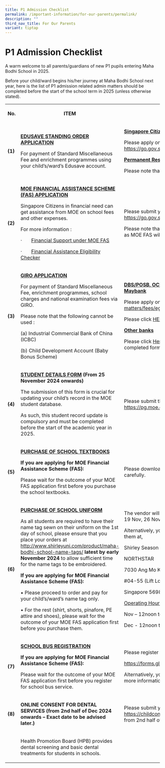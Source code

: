 ```yaml
---
title: P1 Admission Checklist
permalink: /important-information/for-our-parents/permalink/
description: ""
third_nav_title: For Our Parents
variant: tiptap
---
```

<h1><strong>P1 Admission Checklist</strong></h1>
<p>A warm welcome to all parents/guardians of new P1 pupils entering Maha
Bodhi School in 2025.</p>
<p>Before your child/ward begins his/her journey at Maha Bodhi School next
year, here is the list of P1 admission related admin matters should be
completed before the start of the school term in 2025 (unless otherwise
stated).</p>
<p></p>
<table style="minWidth: 75px">
<colgroup>
<col>
<col>
<col>
</colgroup>
<tbody>
<tr>
<th rowspan="1" colspan="1">
<p><strong>No.</strong>
</p>
</th>
<th rowspan="1" colspan="1">
<p><strong>ITEM</strong>
</p>
</th>
<th rowspan="1" colspan="1">
<p><strong>INSTRUCTIONS</strong>
</p>
</th>
</tr>
<tr>
<td rowspan="1" colspan="1">
<p><strong>(1)</strong>
</p>
</td>
<td rowspan="1" colspan="1">
<p><strong><u>EDUSAVE STANDING ORDER APPLICATION</u></strong>
</p>
<p>For payment of Standard Miscellaneous Fee and enrichment programmes using
your child’s/ward’s Edusave account.</p>
</td>
<td rowspan="1" colspan="1">
<p><strong><u>Singapore Citizens</u></strong>
</p>
<p>Please apply online via FormSG (SingPass login required) at <a href="https://go.gov.sg/moe-edusave-signup" rel="noopener noreferrer nofollow" target="_blank">https://go.gov.sg/moe-edusave-signup</a>
</p>
<p></p>
<p><strong><u>Permanent Residents</u></strong>
</p>
<p></p>
<p>Please note that Permanent Residents are not eligible for Edusave deduction</p>
</td>
</tr>
<tr>
<td rowspan="1" colspan="1">
<p><strong>(2)</strong>
</p>
</td>
<td rowspan="1" colspan="1">
<p><strong><u>MOE FINANCIAL ASSISTANCE SCHEME (FAS) APPLICATION</u></strong>
</p>
<p></p>
<p>Singapore Citizens in financial need can get assistance from MOE on school
fees and other expenses.</p>
<p></p>
<p>For more information :</p>
<p>·&nbsp;&nbsp;&nbsp;&nbsp;&nbsp;&nbsp; <a href="/files/MOE_FAS_Application_Form_2025.pdf" rel="noopener noreferrer nofollow" target="_blank"><u>Financial Support under MOE FAS</u></a>
</p>
<p>·&nbsp;&nbsp;&nbsp;&nbsp;&nbsp;&nbsp; <a href="https://www.moe.gov.sg/financial-matters/financial-assistance" rel="noopener nofollow" target="_blank">Financial Assistance Eligibility Checker</a>
</p>
</td>
<td rowspan="1" colspan="1">
<p>Please submit your application online (SingPass Login required) at <a href="https://form.gov.sg/64e2f8f73f582600139f54ac" rel="noopener noreferrer nofollow" target="_blank">https://go.gov.sg/moe-efas</a>
</p>
<p></p>
<p>Please note that if your child is a ComCare recipient, you do not need
to apply as MOE FAS will be auto-granted to ComCare beneficiaries.</p>
</td>
</tr>
<tr>
<td rowspan="1" colspan="1">
<p><strong>(3)</strong>
</p>
</td>
<td rowspan="1" colspan="1">
<p><strong><u>GIRO APPLICATION</u></strong>
</p>
<p></p>
<p>For payment of Standard Miscellaneous Fee, enrichment programmes, school
charges and national examination fees via GIRO.</p>
<p></p>
<p>Please note that the following cannot be used :</p>
<p>(a) Industrial Commercial Bank of China (ICBC)</p>
<p>(b) Child Development Account (Baby Bonus Scheme)</p>
<p></p>
</td>
<td rowspan="1" colspan="1">
<p><strong><u>DBS/POSB, OCBC, UOB, HSBC, Standard Chartered Bank, Bank of China, Maybank</u></strong>
</p>
<p></p>
<p>Please apply online via eGIRO at <a href="https://www.moe.gov.sg/financial-matters/fees/egiro" rel="noopener noreferrer nofollow" target="_blank">https://www.moe.gov.sg/financial-matters/fees/egiro</a>
</p>
<p></p>
<p>Please click <a href="/files/MOEEGIROUSERGUIDE.pdf" rel="noopener noreferrer nofollow" target="_blank">HERE </a>to
download the eGIRO User Guide.</p>
<p></p>
<p><strong><u>Other banks</u></strong>
</p>
<p>Please click <a href="/files/giro_application_for_m_apr2023.pdf" rel="noopener noreferrer nofollow" target="_blank">Here</a> to
download the GIRO application form and submit the completed form to the
school General Office (Mon to Fri 8am to 5pm).</p>
</td>
</tr>
<tr>
<td rowspan="1" colspan="1">
<p><strong>(4)</strong>
</p>
</td>
<td rowspan="1" colspan="1">
<p><strong><u>STUDENT DETAILS FORM</u> (From 25 November 2024 onwards)</strong>
</p>
<p></p>
<p>The submission of this form is crucial for updating your child’s record
in the MOE student database.</p>
<p></p>
<p>As such, this student record update is compulsory and must be completed
before the start of the academic year in 2025.</p>
</td>
<td rowspan="1" colspan="1">
<p>Please submit the required details at (SingPass Login required) <a href="https://pg.moe.edu.sg/forms/sdf" rel="noopener noreferrer nofollow" target="_blank">https://pg.moe.edu.sg/forms/sdf</a> from
25 November 2024 onwards.</p>
</td>
</tr>
<tr>
<td rowspan="1" colspan="1">
<p><strong>(5)</strong>
</p>
</td>
<td rowspan="1" colspan="1">
<p><strong><u>PURCHASE OF SCHOOL TEXTBOOKS</u></strong>
</p>
<p></p>
<p><strong>If you are applying for MOE Financial Assistance Scheme (FAS):</strong>
</p>
<p>Please wait for the outcome of your MOE FAS application first before you
purchase the school textbooks.</p>
<p></p>
</td>
<td rowspan="1" colspan="1">
<p>Please download the <a href="/files/MBS_Booklist_2025__P1_.pdf" rel="noopener nofollow" target="_blank">P1 Textbook List</a> and
read the ordering instructions carefully.</p>
</td>
</tr>
<tr>
<td rowspan="1" colspan="1">
<p><strong>(6)</strong>
</p>
</td>
<td rowspan="1" colspan="1">
<p><strong><u>PURCHASE OF SCHOOL UNIFORM</u></strong>
</p>
<p></p>
<p>As all students are required to have their name tag sewn on their uniform
on the 1st day of school, please ensure that you place your orders at
<a href="http://www.shirleyuni.com/product/maha-bodhi-school-name-tags/" rel="noopener noreferrer nofollow" target="_blank">http://www.shirleyuni.com/product/maha-bodhi-school-name-tags/</a> <strong>latest by early November 2024</strong> to
allow sufficient time for the name tags to be embroidered.</p>
<p></p>
<p><strong>If you are applying for MOE Financial Assistance Scheme (FAS):</strong>
</p>
<p>• Please proceed to order and pay for your child’s/ward’s name tag only.</p>
<p>• For the rest (shirt, shorts, pinafore, PE attire and shoes), please
wait for the outcome of your MOE FAS application first before you purchase
them.</p>
</td>
<td rowspan="1" colspan="1">
<p>The vendor will be in the school to sell school uniforms from 9am to 3pm
on 19 Nov, 26 Nov, 29 Nov, 6 Dec and 10 Dec.</p>
<p></p>
<p>Alternatively, you may wish to purchase online at <a href="www.shirleyuni.com" rel="noopener nofollow" target="_blank">www.shirleyuni.com </a>or visit them at,</p>
<p></p>
<p>Shirley Season Wear</p>
<p>NORTHSTAR</p>
<p>7030 Ang Mo Kio Ave 5</p>
<p>#04-55 (Lift Lobby 1)</p>
<p>Singapore 569880</p>
<p></p>
<p><u>Operating Hours</u>
</p>
<p>Nov – 12noon to 6pm (Closed on Sun &amp; PH)</p>
<p>Dec - 12noon to 6pm (Open Daily)</p>
</td>
</tr>
<tr>
<td rowspan="1" colspan="1">
<p><strong>(7)</strong>
</p>
</td>
<td rowspan="1" colspan="1">
<p><strong><u>SCHOOL BUS REGISTRATION</u></strong>
</p>
<p><strong>If you are applying for MOE Financial Assistance Scheme (FAS):</strong>
</p>
<p>Please wait for the outcome of your MOE FAS application first before you
register for school bus service.</p>
</td>
<td rowspan="1" colspan="1">
<p>Please register online at</p>
<p><a href="https://forms.gle/cAAsP617NTT6d1sz9" rel="noopener nofollow" target="_blank">https://forms.gle/cAAsP617NTT6d1sz9</a>
</p>
<p></p>
<p>Alternatively, you can call Ms Neo (8428 1061) or Mr Neo (6445 8088) for
more information.</p>
</td>
</tr>
<tr>
<td rowspan="1" colspan="1">
<p><strong>(8)</strong>
</p>
</td>
<td rowspan="1" colspan="1">
<p><strong>ONLINE CONSENT FOR DENTAL SERVICES</strong>  <strong>(from 2nd half of Dec 2024 onwards – Exact date to be advised later.)</strong>
</p>
</td>
<td rowspan="1" colspan="1">
<p>Please submit your consent online at (SingPass Login required) <a href="https://childconsent.hpb.gov.sg/ship/process/SHIP/OnlineChildConsentPortal" rel="noopener noreferrer nofollow" target="_blank">https://childconsent.hpb.gov.sg/ship/process/SHIP/OnlineChildConsentPortal</a> from
2nd half of Dec 2023 onwards – Exact date to be advised later.</p>
</td>
</tr>
<tr>
<td rowspan="1" colspan="1">
<p></p>
</td>
<td rowspan="1" colspan="1">
<p>Health Promotion Board (HPB) provides dental screening and basic dental
treatments for students in schools.</p>
</td>
<td rowspan="1" colspan="1">
<p></p>
</td>
</tr>
</tbody>
</table>
<p></p>